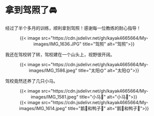# 拿到驾照了🚘


经过了半个多月的训练，顺利拿到驾照！感谢每一位教练的耐心指导！
<!--more-->

<div align="center">
{{< image src="https://cdn.jsdelivr.net/gh/kayak4665664/My-images/IMG_1636.JPG" title="驾照" alt="驾照">}}
</div>

我还在驾校转了转，驾校建在一个山头上，视野很开阔。

<div align="center">
{{< image src="https://cdn.jsdelivr.net/gh/kayak4665664/My-images/IMG_1586.jpeg" title="太阳🌞" alt="太阳🌞">}}
</div>

驾校竟然还养了几只小马。

<div align="center">
{{< image src="https://cdn.jsdelivr.net/gh/kayak4665664/My-images/IMG_1581.jpeg" title="小马🐴" alt="小马🐴">}}
</div>

<div align="center">
{{< image src="https://cdn.jsdelivr.net/gh/kayak4665664/My-images/IMG_1614.jpeg" title="鹅🦢和鸭子🦆" alt="鹅🦢和鸭子🦆">}}
</div>
